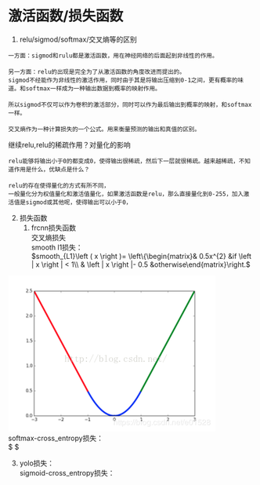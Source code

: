 <script type="text/javascript" src="http://cdn.mathjax.org/mathjax/latest/MathJax.js?config=default"></script>


# 激活函数/损失函数

1. relu/sigmod/softmax/交叉熵等的区别   

```
一方面：sigmod和rulu都是激活函数，用在神经网络的后面起到非线性的作用。

另一方面：relu的出现是完全为了从激活函数的角度改进而提出的。
sigmod不经能作为非线性的激活作用，同时由于其是将输出压缩到0-1之间，更有概率的味道。和softmax一样成为一种输出数据到概率的映射作用。 

所以sigmod不仅可以作为卷积的激活部分，同时可以作为最后输出到概率的映射，和softmax一样。   

交叉熵作为一种计算损失的一个公式。用来衡量预测的输出和真值的区别。
```

继续relu,relu的稀疏作用？对量化的影响
```
relu能够将输出小于0的都变成0，使得输出很稀疏，然后下一层就很稀疏。越来越稀疏，不知道作用是什么，优缺点是什么？  

relu的存在使得量化的方式有所不同，
一般量化分为权值量化和激活值量化，如果激活函数是relu，那么直接量化到0-255，加入激活值是sigmod或其他呢，使得输出可以小于0，
```


2. 损失函数    
    1. frcnn损失函数  
交叉熵损失  
smooth l1损失：   
$smooth_{L1}\left ( x \right )= \left\{\begin{matrix}& 0.5x^{2} &if \left | x \right | < 1\\ & \left | x \right |- 0.5 &otherwise\end{matrix}\right.$ 

![](./pic/smooth_l1.png)   
    softmax-cross_entropy损失：  
    $ $

3. yolo损失：  
sigmoid-cross_entropy损失：





